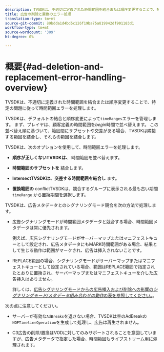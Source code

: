 ```yaml
---
description: TVSDKは、不適切に定義された時間範囲を結合または順序変更することで、特定の問題に従って時間範囲エラーを処理します。
title: 広告の削除と置換のエラー処理
translation-type: tm+mt
source-git-commit: 89bdda1d4bd5c126f19ba75a819942df901183d1
workflow-type: tm+mt
source-wordcount: '309'
ht-degree: 0%

---
```



# 概要{#ad-deletion-and-replacement-error-handling-overview}

TVSDKは、不適切に定義された時間範囲を結合または順序変更することで、特定の問題に従って時間範囲エラーを処理します。

TVSDKは、デフォルトの結合と順序変更によって`timeRanges`エラーを管理します。 まず、プレイヤは、顧客定義の時間範囲を&#x200B;*begin*&#x200B;時間で並べ替えます。 この並べ替え順に基づいて、範囲間にサブセットや交差がある場合、TVSDKは隣接する範囲を結合し、それらの範囲を結合します。

TVSDKは、次のオプションを使用して、時間範囲エラーを処理します。

* **順序が正しくないTVSDKは、** 時間範囲を並べ替えます。

* **時間範囲のサブセットを** 結合します。

* **IntersectTVSDKは、交差する時間範囲を結合し** ます。

* **置換範囲の** conflictTVSDKは、競合するグループに表示される最も古い期間 `timeRange` から置換期間を選択します。

TVSDKは、広告メタデータとのシグナリングモード競合を次の方法で処理します。

* 広告シグナリングモードが時間範囲メタデータと競合する場合、時間範囲メタデータは常に優先されます。

   例えば、広告シグナリングモードがサーバーマップまたはマニフェストキューとして設定され、広告メタデータにもMARK時間範囲がある場合、結果として生じる動作は範囲がマークされ、広告は挿入されないことです。
* REPLACE範囲の場合、シグナリングモードがサーバーマップまたはマニフェストキューとして設定されている場合、範囲はREPLACE範囲で指定されたとおりに置換され、サーバーマップまたはマニフェストキューを介した広告挿入はありません。

   詳しくは、[広告シグナリングモードからの広告挿入および削除への影響の&#x200B;*シグナリングモード/メタデータ組み合わせの動作*&#x200B;の表を参照してください。](../../../../tvsdk-2.7-for-android/ad-insertion/delete-replace-content-vod/c-psdk-android-2.7-signaling-mode-metadata-combos-android.md#c_psdk_signaling-mode-metadata-combos-android)。

次の点に注意してください。

* サーバーが有効な`AdBreaks`を返さない場合、TVSDKは空のAdBreakの`NOPTimelineOperation`を生成して処理し、広告は再生されません。

* C3広告の削除/置換はVODに対してのみサポートされることを意図していますが、広告メタデータで指定した場合、時間範囲もライブストリーム用に処理されます。

